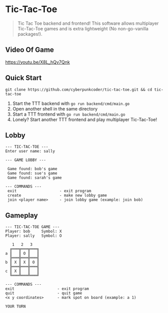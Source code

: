 # Tic-Tac-Toe
> Tic Tac Toe backend and frontend!
> This software allows multiplayer Tic-Tac-Toe games and is extra lightweight (No non-go-vanilla packages!).

## Video Of Game
https://youtu.be/X8L_hQv7Qnk

## Quick Start
```git clone https://github.com/cyberpunkcoder/tic-tac-toe.git && cd tic-tac-toe```
1) Start the TTT backend with ```go run backend/cmd/main.go```
2) Open another shell in the same directory
3) Start a TTT frontend with ```go run backend/cmd/main.go```
4) Lonely? Start another TTT frontend and play multiplayer Tic-Tac-Toe!

## Lobby
```
--- TIC-TAC-TOE ---
Enter user name: sally

--- GAME LOBBY ---

 Game found: bob's game
 Game found: sue's game
 Game found: sarah's game

--- COMMANDS ---
 exit                   - exit program
 create                 - make new lobby game
 join <player name>     - join lobby game (example: join bob)
 ```
 ## Gameplay
 ```
 --- TIC-TAC-TOE GAME ---
Player: bob     Symbol: X
Player: sally   Symbol: O

    1   2   3
   ╔═══╦═══╦═══╗
a ║   ║ O ║   ║
   ╠═══╬═══╬═══╣
b ║ X ║ X ║ O ║
   ╠═══╬═══╬═══╣
c ║ X ║   ║   ║
   ╚═══╩═══╩═══╝

--- COMMANDS ---
 exit                   - exit program
 quit                   - quit game
 <x y coordinates>      - mark spot on board (example: a 1)

YOUR TURN
```
